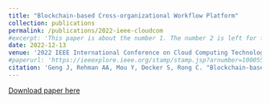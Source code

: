 ```yaml
---
title: "Blockchain-based Cross-organizational Workflow Platform"
collection: publications
permalink: /publications/2022-ieee-cloudcom
#excerpt: 'This paper is about the number 1. The number 2 is left for future work.'
date: 2022-12-13
venue: '2022 IEEE International Conference on Cloud Computing Technology and Science'
#paperurl: 'https://ieeexplore.ieee.org/stamp/stamp.jsp?arnumber=10005518'
citation: 'Geng J, Rehman AA, Mou Y, Decker S, Rong C. "Blockchain-based Cross-organizational Workflow Platform" <i>In2022 IEEE International Conference on Cloud Computing Technology and Science (CloudCom)</i>. 2022 Dec 13 (pp. 53-59)'
---
```


[Download paper here](https://ieeexplore.ieee.org/stamp/stamp.jsp?arnumber=10005518)

<!-- 
Recommended citation: Geng J, Rehman AA, Mou Y, Decker S, Rong C. "Blockchain-based Cross-organizational Workflow Platform" <i>In2022 IEEE International Conference on Cloud Computing Technology and Science (CloudCom)</i>. 2022 Dec 13 (pp. 53-59).
-->

